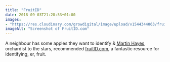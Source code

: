 ```yaml
---
title: "FruitID"
date: 2018-09-03T21:28:53+01:00
images: 
- "https://res.cloudinary.com/growdigital/image/upload/v1544344063/fruitid-44405524872.png"
imageAlt: "Screenshot of FruitID.com"
---
```


A neighbour has some apples they want to identify & [Martin Hayes](https://www.theapplemancan.uk), orchardist to the stars, recommended [fruitID.com](http://www.fruitid.com/#main), a fantastic resource for identifying, er, fruit.
